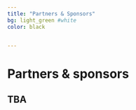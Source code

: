 ```yaml
---
title: "Partners & Sponsors"
bg: light_green #white
color: black


---
```


# Partners & sponsors

## TBA

